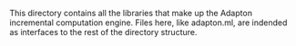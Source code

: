 This directory contains all the libraries that make up the Adapton incremental computation engine.
Files here, like adapton.ml, are indended as interfaces to the rest of the directory structure.